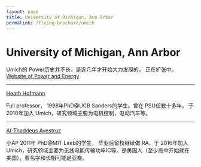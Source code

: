 ```yaml
---
layout: page
title: University of Michigan, Ann Arbor
permalink: /flying-brochure/umich
---
```

# University of Michigan, Ann Arbor

Umich的 Power历史并不长，是近几年才开始大力发展的， 正在扩张中。
[Website of Power and Energy](http://www.eecs.umich.edu/eecs/research/area.html?r_id=48)

---

[Heath Hofmann](https://hofmann.engin.umich.edu/)

Full professor， 1998年PhD@UCB Sanders的学生。曾在 PSU任教十多年，
于2010年加入 Umich，研究领域主要为电机控制，电动汽车等。

---

[Al-Thaddeus Avestruz](https://avestruz.engin.umich.edu/)

小AP 2011年 PhD@MIT Leeb的学生， 毕业后留校继续做 RA，于 2016年加入 Umich，研究领域主要为无线电能传输功率IC等。是美国人（至少高中开始就在美国），看名字和长相可能是亚裔。
